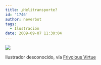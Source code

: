 ```yaml
---
title: ¿Helitransporte?
id: '1746'
author: neverbot
tags:
  - Ilustración
date: 2009-09-07 11:30:04
---
```


[![](./tumblr_kpgwgcyxRC1qzqw3vo1_500.jpg)](http://ceasefire.tumblr.com/post/179989655)

Ilustrador desconocido, vía [Frivolous Virtue](http://ceasefire.tumblr.com/post/179989655)